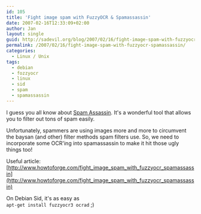 ```yaml
---
id: 105
title: 'Fight image spam with FuzzyOCR & Spamassassin'
date: 2007-02-16T12:33:09+02:00
author: Jan
layout: single
guid: http://sadevil.org/blog/2007/02/16/fight-image-spam-with-fuzzyocr-spamassassin/
permalink: /2007/02/16/fight-image-spam-with-fuzzyocr-spamassassin/
categories:
  - Linux / Unix
tags:
  - debian
  - fozzyocr
  - linux
  - sid
  - spam
  - spamassassin
---
```

I guess you all know about [Spam Assassin](http://spamassassin.apache.org/). It's a wonderful tool that allows you to filter out tons of spam easily.

Unfortunately, spammers are using images more and more to circumvent the baysan (and other) filter methods spam filters use. So, we need to incorporate some OCR'ing into spamassassin to make it hit those ugly things too!

Useful article: [http://www.howtoforge.com/fight_image_spam_with_fuzzyocr_spamassassin](http://www.howtoforge.com/fight_image_spam_with_fuzzyocr_spamassassin)

On Debian Sid, it's as easy as  
`apt-get install fuzzyocr3 ocrad` ;)